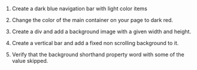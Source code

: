 1. Create a dark blue navigation bar with light color items

2. Change the color of the main container on your page to dark red.

3. Create a div and add a background image with a given width and height.

4. Create a vertical bar and add a fixed non scrolling background to it.

5. Verify that the background shorthand property word with some of the value skipped.